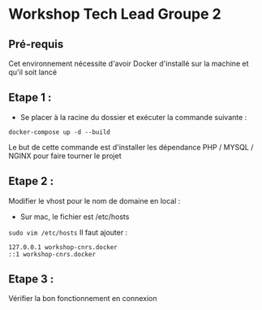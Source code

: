 # Workshop Tech Lead Groupe 2

## Pré-requis
Cet environnement nécessite d'avoir Docker d'installé sur la machine et qu'il soit lancé

## Etape 1 :
- Se placer à la racine du dossier et exécuter la commande suivante :
```
docker-compose up -d --build
```
Le but de cette commande est d'installer les dépendance PHP / MYSQL / NGINX pour faire tourner le projet

## Etape 2 : 
Modifier le vhost pour le nom de domaine en local :
- Sur mac, le fichier est /etc/hosts

```sudo vim /etc/hosts```
Il faut ajouter :
```
127.0.0.1 workshop-cnrs.docker
::1 workshop-cnrs.docker
```

## Etape 3 : 
Vérifier la bon fonctionnement en connexion 
